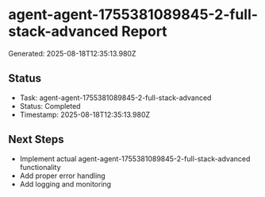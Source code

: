 # agent-agent-1755381089845-2-full-stack-advanced Report

Generated: 2025-08-18T12:35:13.980Z

## Status
- Task: agent-agent-1755381089845-2-full-stack-advanced
- Status: Completed
- Timestamp: 2025-08-18T12:35:13.980Z

## Next Steps
- Implement actual agent-agent-1755381089845-2-full-stack-advanced functionality
- Add proper error handling
- Add logging and monitoring
